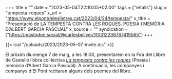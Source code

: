 +++
title = ""
date = "2023-05-04T22:10:05+02:00"
tags = ["retalls"]
slug = "tempesta-roques"
x_url = "https://www.elpontdeleslletres.cat/2023/04/24/tempesta/"
x_title = "Presentació de LA TEMPESTA CONTRA LES ROQUES. POESIA I MEMÒRIA D’ALBERT GARCIA PASCUAL"
x_source = ""
syndication = ["https://mastodon.social/@carlesbellver/110312238767419565"]
+++

{{< ical "/uploads/2023/2023-05-07-invite.ics" >}}

El pròxim diumenge 7 de maig, a les 18:30, presentarem en la Fira del Llibre de Castelló l’obra col·lectiva [*La tempesta contra les roques*](https://www.elpontdeleslletres.cat/2023/05/09/tempesta-contra-les-roques/) (Poesia i memòria d’Albert Garcia Pascual). A continuació, les companyes i companys d’El Pont recitaran alguns dels poemes del llibre.
